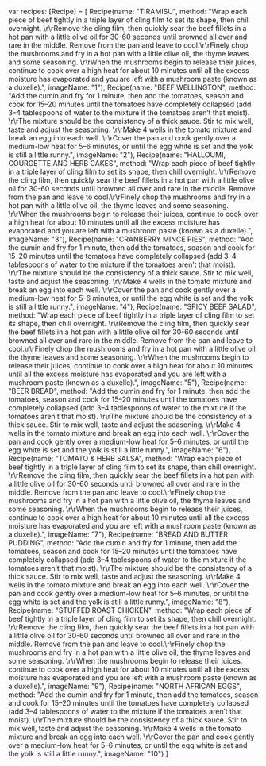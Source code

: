  var recipes: [Recipe] = [
Recipe(name: "TIRAMISU", method: "Wrap each piece of beef tightly in a triple layer of cling film to set its shape, then chill overnight. \r\rRemove the cling film, then quickly sear the beef fillets in a hot pan with a little olive oil for 30-60 seconds until browned all over and rare in the middle. Remove from the pan and leave to cool.\r\rFinely chop the mushrooms and fry in a hot pan with a little olive oil, the thyme leaves and some seasoning. \r\rWhen the mushrooms begin to release their juices, continue to cook over a high heat for about 10 minutes until all the excess moisture has evaporated and you are left with a mushroom paste (known as a duxelle).", imageName: "1"),
Recipe(name: "BEEF WELLINGTON", method: "Add the cumin and fry for 1 minute, then add the tomatoes, season and cook for 15–20 minutes until the tomatoes have completely collapsed (add 3–4 tablespoons of water to the mixture if the tomatoes aren’t that moist). \r\rThe mixture should be the consistency of a thick sauce. Stir to mix well, taste and adjust the seasoning. \r\rMake 4 wells in the tomato mixture and break an egg into each well. \r\rCover the pan and cook gently over a medium-low heat for 5–6 minutes, or until the egg white is set and the yolk is still a little runny.", imageName: "2"),
Recipe(name: "HALLOUMI, COURGETTE AND HERB CAKES", method: "Wrap each piece of beef tightly in a triple layer of cling film to set its shape, then chill overnight. \r\rRemove the cling film, then quickly sear the beef fillets in a hot pan with a little olive oil for 30-60 seconds until browned all over and rare in the middle. Remove from the pan and leave to cool.\r\rFinely chop the mushrooms and fry in a hot pan with a little olive oil, the thyme leaves and some seasoning. \r\rWhen the mushrooms begin to release their juices, continue to cook over a high heat for about 10 minutes until all the excess moisture has evaporated and you are left with a mushroom paste (known as a duxelle).", imageName: "3"),
Recipe(name: "CRANBERRY MINCE PIES", method: "Add the cumin and fry for 1 minute, then add the tomatoes, season and cook for 15–20 minutes until the tomatoes have completely collapsed (add 3–4 tablespoons of water to the mixture if the tomatoes aren’t that moist). \r\rThe mixture should be the consistency of a thick sauce. Stir to mix well, taste and adjust the seasoning. \r\rMake 4 wells in the tomato mixture and break an egg into each well. \r\rCover the pan and cook gently over a medium-low heat for 5–6 minutes, or until the egg white is set and the yolk is still a little runny.", imageName: "4"),
Recipe(name: "SPICY BEEF SALAD", method: "Wrap each piece of beef tightly in a triple layer of cling film to set its shape, then chill overnight. \r\rRemove the cling film, then quickly sear the beef fillets in a hot pan with a little olive oil for 30-60 seconds until browned all over and rare in the middle. Remove from the pan and leave to cool.\r\rFinely chop the mushrooms and fry in a hot pan with a little olive oil, the thyme leaves and some seasoning. \r\rWhen the mushrooms begin to release their juices, continue to cook over a high heat for about 10 minutes until all the excess moisture has evaporated and you are left with a mushroom paste (known as a duxelle).", imageName: "5"),
Recipe(name: "BEER BREAD", method: "Add the cumin and fry for 1 minute, then add the tomatoes, season and cook for 15–20 minutes until the tomatoes have completely collapsed (add 3–4 tablespoons of water to the mixture if the tomatoes aren’t that moist). \r\rThe mixture should be the consistency of a thick sauce. Stir to mix well, taste and adjust the seasoning. \r\rMake 4 wells in the tomato mixture and break an egg into each well. \r\rCover the pan and cook gently over a medium-low heat for 5–6 minutes, or until the egg white is set and the yolk is still a little runny.", imageName: "6"),
Recipe(name: "TOMATO & HERB SALSA", method: "Wrap each piece of beef tightly in a triple layer of cling film to set its shape, then chill overnight. \r\rRemove the cling film, then quickly sear the beef fillets in a hot pan with a little olive oil for 30-60 seconds until browned all over and rare in the middle. Remove from the pan and leave to cool.\r\rFinely chop the mushrooms and fry in a hot pan with a little olive oil, the thyme leaves and some seasoning. \r\rWhen the mushrooms begin to release their juices, continue to cook over a high heat for about 10 minutes until all the excess moisture has evaporated and you are left with a mushroom paste (known as a duxelle).", imageName: "7"),
Recipe(name: "BREAD AND BUTTER PUDDING", method: "Add the cumin and fry for 1 minute, then add the tomatoes, season and cook for 15–20 minutes until the tomatoes have completely collapsed (add 3–4 tablespoons of water to the mixture if the tomatoes aren’t that moist). \r\rThe mixture should be the consistency of a thick sauce. Stir to mix well, taste and adjust the seasoning. \r\rMake 4 wells in the tomato mixture and break an egg into each well. \r\rCover the pan and cook gently over a medium-low heat for 5–6 minutes, or until the egg white is set and the yolk is still a little runny.", imageName: "8"),
Recipe(name: "STUFFED ROAST CHICKEN", method: "Wrap each piece of beef tightly in a triple layer of cling film to set its shape, then chill overnight. \r\rRemove the cling film, then quickly sear the beef fillets in a hot pan with a little olive oil for 30-60 seconds until browned all over and rare in the middle. Remove from the pan and leave to cool.\r\rFinely chop the mushrooms and fry in a hot pan with a little olive oil, the thyme leaves and some seasoning. \r\rWhen the mushrooms begin to release their juices, continue to cook over a high heat for about 10 minutes until all the excess moisture has evaporated and you are left with a mushroom paste (known as a duxelle).", imageName: "9"),
Recipe(name: "NORTH AFRICAN EGGS", method: "Add the cumin and fry for 1 minute, then add the tomatoes, season and cook for 15–20 minutes until the tomatoes have completely collapsed (add 3–4 tablespoons of water to the mixture if the tomatoes aren’t that moist). \r\rThe mixture should be the consistency of a thick sauce. Stir to mix well, taste and adjust the seasoning. \r\rMake 4 wells in the tomato mixture and break an egg into each well. \r\rCover the pan and cook gently over a medium-low heat for 5–6 minutes, or until the egg white is set and the yolk is still a little runny.", imageName: "10")
]


